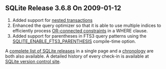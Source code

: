 ## SQLite Release 3\.6\.8 On 2009\-01\-12

1. Added support for [nested transactions](../lang_savepoint.html)
2. Enhanced the query optimizer so that it is able to use
 multiple indices to efficiently process
 [OR\-connected constraints](../optoverview.html#or_opt)
 in a WHERE clause.
3. Added support for parentheses in FTS3 query patterns using the
 [SQLITE\_ENABLE\_FTS3\_PARENTHESIS](../compile.html#enable_fts3_parenthesis) compile\-time option.



A [complete list of SQLite releases](../changes.html)
 in a single page and a [chronology](../chronology.html) are both also available.
 A detailed history of every
 check\-in is available at
 [SQLite version control site](https://www.sqlite.org/src/timeline).


